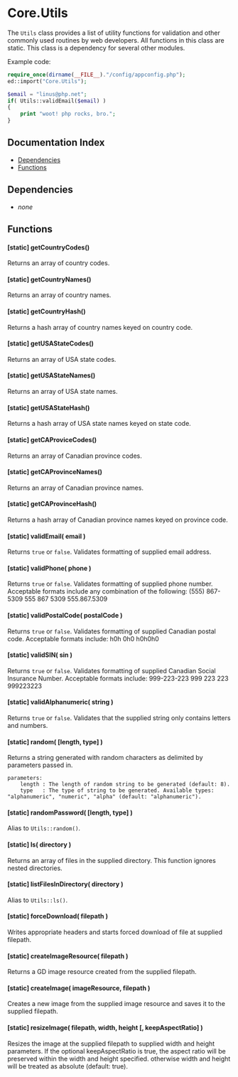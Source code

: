 # Core.Utils

The `Utils` class provides a list of utility functions for validation and other commonly used routines by web developers.  All functions in this class are static.  This class is a dependency for several other modules.

Example code:
```php
require_once(dirname(__FILE__)."/config/appconfig.php");
ed::import("Core.Utils");

$email = "linus@php.net";
if( Utils::validEmail($email) )
{
	print "woot! php rocks, bro.";
}
```

## Documentation Index

* [Dependencies](#dependencies)
* [Functions](#functions)

## Dependencies

* *none*

## Functions

#### [static] getCountryCodes()
Returns an array of country codes.

#### [static] getCountryNames()
Returns an array of country names.

#### [static] getCountryHash()
Returns a hash array of country names keyed on country code.

#### [static] getUSAStateCodes()
Returns an array of USA state codes.

#### [static] getUSAStateNames()
Returns an array of USA state names.

#### [static] getUSAStateHash()
Returns a hash array of USA state names keyed on state code.

#### [static] getCAProviceCodes()
Returns an array of Canadian province codes.

#### [static] getCAProvinceNames()
Returns an array of Canadian province names.

#### [static] getCAProvinceHash()
Returns a hash array of Canadian province names keyed on province code.

#### [static] validEmail( email )
Returns `true` or `false`.  Validates formatting of supplied email address.

#### [static] validPhone( phone )
Returns `true` or `false`.  Validates formatting of supplied phone number.  Acceptable formats include any combination of the following:
	(555) 867-5309
	555 867 5309
	555.867.5309

#### [static] validPostalCode( postalCode )
Returns `true` or `false`.  Validates formatting of supplied Canadian postal code.  Acceptable formats include:
	h0h 0h0
	h0h0h0

#### [static] validSIN( sin )
Returns `true` or `false`.  Validates formatting of supplied Canadian Social Insurance Number.  Acceptable formats include:
	999-223-223
	999 223 223
	999223223

#### [static] validAlphanumeric( string )
Returns `true` or `false`.  Validates that the supplied string only contains letters and numbers.

#### [static] random( [length, type] )
Returns a string generated with random characters as delimited by parameters passed in.
```
parameters:
	length : The length of random string to be generated (default: 8).
	type   : The type of string to be generated. Available types: "alphanumeric", "numeric", "alpha" (default: "alphanumeric").
```

#### [static] randomPassword( [length, type] )
Alias to `Utils::random()`.

#### [static] ls( directory )
Returns an array of files in the supplied directory.  This function ignores nested directories.

#### [static] listFilesInDirectory( directory )
Alias to `Utils::ls()`.

#### [static] forceDownload( filepath )
Writes appropriate headers and starts forced download of file at supplied filepath.

#### [static] createImageResource( filepath )
Returns a GD image resource created from the supplied filepath.

#### [static] createImage( imageResource, filepath )
Creates a new image from the supplied image resource and saves it to the supplied filepath.

#### [static] resizeImage( filepath, width, height [, keepAspectRatio] )
Resizes the image at the supplied filepath to supplied width and height parameters.  If the optional keepAspectRatio is true, the aspect ratio will be preserved within the width and height specified. otherwise width and height will be treated as absolute (default: true).